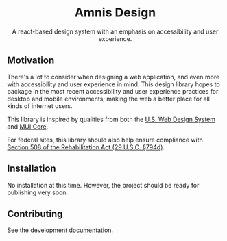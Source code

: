 <h1 align="center">Amnis Design</h1>

<p align="center">
  A react-based design system with an emphasis on accessibility and user experience.
</p>


## Motivation

There's a lot to consider when designing a web application, and even more with accessibility and user experience in mind. This design library hopes to package in the most recent accessibility and user experience practices for desktop and mobile environments; making the web a better place for all kinds of internet users.

This library is inspired by qualities from both the [U.S. Web Design System](https://github.com/uswds/uswds) and [MUI Core](https://github.com/mui/material-ui).

For federal sites, this library should also help ensure compliance with [Section 508 of the Rehabilitation Act (29 U.S.C. §794d)](https://www.access-board.gov/law/ra.html#section-508-federal-electronic-and-information-technology).

## Installation

No installation at this time. However, the project should be ready for publishing very soon.

## Contributing

See the [development documentation](docs/Development.md).